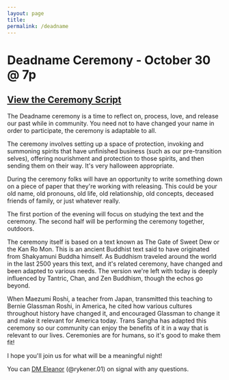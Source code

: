 ```yaml
---
layout: page
title:
permalink: /deadname
---
```


# Deadname Ceremony - October 30 @ 7p

## [View the Ceremony Script](/docs/deadname24.pdf)

The Deadname ceremony is a time to reflect on, process, love, and release our past while in community. You need not to have changed your name in order to participate, the ceremony is adaptable to all. 

The ceremony involves setting up a space of protection, invoking and summoning spirits that have unfinished business (such as our pre-transition selves), offering nourishment and protection to those spirits, and then sending them on their way. It's very halloween appropriate. 

During the ceremony folks will have an opportunity to write something down on a piece of paper that they're working with releasing. This could be your old name, old pronouns, old life, old relationship, old concepts, deceased friends of family, or just whatever really. 

The first portion of the evening will focus on studying the text and the ceremony. The second half will be performing the ceremony together, outdoors. 

The ceremony itself is based on a text known as The Gate of Sweet Dew or the Kan Ro Mon. This is an ancient Buddhist text said to have originated from Shakyamuni Buddha himself. As Buddhism traveled around the world in the last 2500 years this text, and it's related ceremony, have changed and been adapted to various needs. The version we're left with today is deeply influenced by Tantric, Chan, and Zen Buddhism, though the echos go beyond.

When Maezumi Roshi, a teacher from Japan, transmitted this teaching to Bernie Glassman Roshi, in America, he cited how various cultures throughout history have changed it, and encouraged Glassman to change it and make it relevant for America today. Trans Sangha has adapted this ceremony so our community can enjoy the benefits of it in a way that is relevant to our lives. Ceremonies are for humans, so it's good to make them fit! 

I hope you'll join us for what will be a meaningful night! 

You can [DM Eleanor](https://signal.me/#eu/HicfJvKC2bVY_3RyHbMtzk13ucvyycJWs87gk68U3sHgMl6EtAZDvpnAP9-kn5Qe) (@rykener.01) on signal with any questions. 



<!-- <script>window.location.href = "/docs/deadname24.pdf"</script> -->